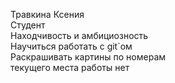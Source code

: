 Травкина Ксения  
Студент  
Находчивость и амбициозность  
Научиться работать с git`ом  
Раскрашивать картины по номерам  
текущего места работы нет   
